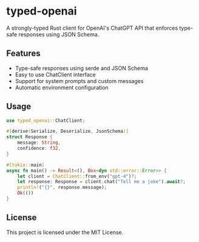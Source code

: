 # typed-openai

A strongly-typed Rust client for OpenAI's ChatGPT API that enforces type-safe responses using JSON Schema.

## Features

- Type-safe responses using serde and JSON Schema
- Easy to use ChatClient interface
- Support for system prompts and custom messages
- Automatic environment configuration

## Usage

```rust
use typed_openai::ChatClient;

#[derive(Serialize, Deserialize, JsonSchema)]
struct Response {
    message: String,
    confidence: f32,
}

#[tokio::main]
async fn main() -> Result<(), Box<dyn std::error::Error>> {
    let client = ChatClient::from_env("gpt-4")?;
    let response: Response = client.chat("Tell me a joke").await?;
    println!("{}", response.message);
    Ok(())
}
```

## License

This project is licensed under the MIT License.
